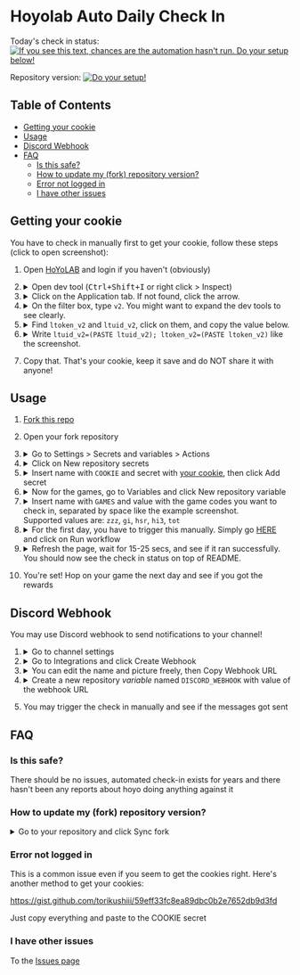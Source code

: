 # Hoyolab Auto Daily Check In

Today's check in status:
[![If you see this text, chances are the automation hasn't run. Do your setup below!](../../actions/workflows/login.yml/badge.svg)](../../actions/workflows/login.yml)

Repository version:
[![Do your setup!](../../actions/workflows/version.yml/badge.svg)](../../actions/workflows/version.yml)

## Table of Contents

- [Getting your cookie](#getting-your-cookie)
- [Usage](#usage)
- [Discord Webhook](#discord-webhook)
- [FAQ](#faq)
  - [Is this safe?](#is-this-safe)
  - [How to update my (fork) repository version?](#how-to-update-my-fork-repository-version)
  - [Error not logged in](#error-not-logged-in)
  - [I have other issues](#i-have-other-issues)

## Getting your cookie

You have to check in manually first to get your cookie, follow these steps (click to open screenshot):

1. Open [HoYoLAB](https://www.hoyolab.com/home) and login if you haven't (obviously)

2. <details>
   <summary>Open dev tool (<kbd>Ctrl+Shift+I</kbd> or right click > Inspect)</summary>
   <img src="https://github.com/sglkc/hoyolab-auto-daily/assets/31957516/81a57cfa-9f2e-48d7-bec6-5ef4edc3b857" />
   </details>

4. <details>
   <summary>Click on the Application tab. If not found, click the arrow.</summary>
   <img src="https://github.com/sglkc/hoyolab-auto-daily/assets/31957516/ea4bb233-367c-4c41-8c66-30c2bc2f3150" />
   </details>

5. <details>
   <summary>On the filter box, type <code>v2</code>. You might want to expand the dev tools to see clearly.</summary>
   <img src="https://github.com/sglkc/hoyolab-auto-daily/assets/31957516/bf1eec5f-bb1e-4af2-b37b-3c3c252328db" />
   </details>

6. <details>
   <summary>Find <code>ltoken_v2</code> and <code>ltuid_v2</code>, click on them, and copy the value below.</summary>
   <img src="https://github.com/sglkc/hoyolab-auto-daily/assets/31957516/3ce70d90-6d5d-4353-ab35-8476c44124a1" />
   </details>

7. <details>
   <summary>Write <code>ltuid_v2=(PASTE ltuid_v2); ltoken_v2=(PASTE ltoken_v2)</code> like the screenshot.</summary>

   I write the line on the browser url to make it easier. Pay attention, use semicolon (;) and not colon (:)

   <img src="https://github.com/sglkc/hoyolab-auto-daily/assets/31957516/4309fcd9-3d6b-43f3-96f2-d8276bea6280" />
   </details>

9. Copy that. That's your cookie, keep it save and do NOT share it with anyone!

## Usage

1. [Fork this repo](../../fork)
2. Open your fork repository
3. <details>
   <summary>Go to Settings > Secrets and variables > Actions</summary>
   <img src="https://github.com/sglkc/hoyolab-auto-daily/assets/31957516/134a2c25-0345-4a46-b84f-5fa928031e5a" />
   </details>

4. <details>
   <summary>Click on New repository secrets</summary>
   <img src="https://github.com/sglkc/hoyolab-auto-daily/assets/31957516/9d77c1d2-60e5-4dd0-a5d4-3b81c1bf0321" />
   </details>

5. <details>
   <summary>
      Insert name with <code>COOKIE</code> and secret with
      <a href="#getting-your-cookie">your cookie</a>, then click Add secret
   </summary>
   <img src="https://github.com/sglkc/hoyolab-auto-daily/assets/31957516/9a450ba4-a155-4a0e-8a48-d730a3be5c73" />
   </details>

6. <details>
   <summary>Now for the games, go to Variables and click New repository variable</summary>
   <img src="https://github.com/sglkc/hoyolab-auto-daily/assets/31957516/5c6c226a-141c-41c2-82f5-8254b1741196" />
   </details>

7. <details>
   <summary>
      Insert name with <code>GAMES</code> and value with the game codes you want to check in, separated by space like the example screenshot.<br/>
      Supported values are: <code>zzz</code>, <code>gi</code>, <code>hsr</code>, <code>hi3</code>, <code>tot</code>
   </summary>
   <img src="https://github.com/sglkc/hoyolab-auto-daily/assets/31957516/01cd1a4b-16ae-4f3c-ba3e-cd3f913e44fa" />
   </details>

8. <details>
   <summary>
      For the first day, you have to trigger this manually.
      Simply go <a href="../../actions/workflows/login.yml">HERE</a> and click on Run workflow
   </summary>
   <img src="https://github.com/sglkc/hoyolab-auto-daily/assets/31957516/ea1e48d2-a069-4db6-bdcd-86eecae8d81d" />
   </details>

9. <details>
    <summary>Refresh the page, wait for 15-25 secs, and see if it ran successfully. You should now see the check in status on top of README.</summary>
    <img src="https://github.com/sglkc/hoyolab-auto-daily/assets/31957516/5c8520ee-a8b7-4c66-bb1b-ef945c499112" />
    </details>

10. You're set! Hop on your game the next day and see if you got the rewards

## Discord Webhook

You may use Discord webhook to send notifications to your channel!

1. <details>
   <summary>Go to channel settings</summary>
   <img src="https://github.com/sglkc/hoyolab-auto-daily/assets/31957516/80f3b2f1-cc55-4316-9153-3fc5026b7da8" />
   </details>

2. <details>
   <summary>Go to Integrations and click Create Webhook</summary>
   <img src="https://github.com/sglkc/hoyolab-auto-daily/assets/31957516/b4d0c07d-35a5-4382-99de-584c70c4d730" />
   </details>

3. <details>
   <summary>You can edit the name and picture freely, then Copy Webhook URL</summary>
   <img src="https://github.com/sglkc/hoyolab-auto-daily/assets/31957516/3df5b59c-edc9-4884-897c-9159e243598e" />
   </details>

4. <details>
   <summary>Create a new repository <em>variable</em> named <code>DISCORD_WEBHOOK</code> with value of the webhook URL</summary>
   <img src="https://github.com/sglkc/hoyolab-auto-daily/assets/31957516/15b029ff-906d-472c-b356-ae9efed4477b" />
   </details>

5. You may trigger the check in manually and see if the messages got sent

## FAQ

### Is this safe?

There should be no issues, automated check-in exists for years and there hasn't been any reports about hoyo doing anything against it

### How to update my (fork) repository version?

<details>
<summary>Go to your repository and click Sync fork</summary>
<img src="https://github.com/sglkc/hoyolab-auto-daily/assets/31957516/08c10262-8a97-433b-b499-143cc116184d" />
</details>

### Error not logged in

This is a common issue even if you seem to get the cookies right. Here's another method to get your cookies:

https://gist.github.com/torikushiii/59eff33fc8ea89dbc0b2e7652db9d3fd

Just copy everything and paste to the COOKIE secret

### I have other issues

To the [Issues page](https://github.com/sglkc/hoyolab-auto-daily/issues)
